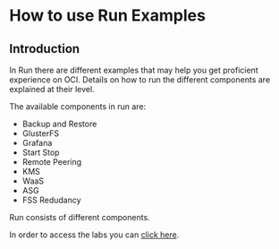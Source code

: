 # How to use Run Examples

## Introduction

In Run there are different examples that may help you get proficient experience on OCI.
Details on how to run the different components are explained at their level.

The available components in run are:
- Backup and Restore
- GlusterFS
- Grafana
- Start Stop
- Remote Peering
- KMS
- WaaS
- ASG
- FSS Redudancy

Run consists of different components.

In order to access the labs you can [click here](./run-workshop/index.html).
